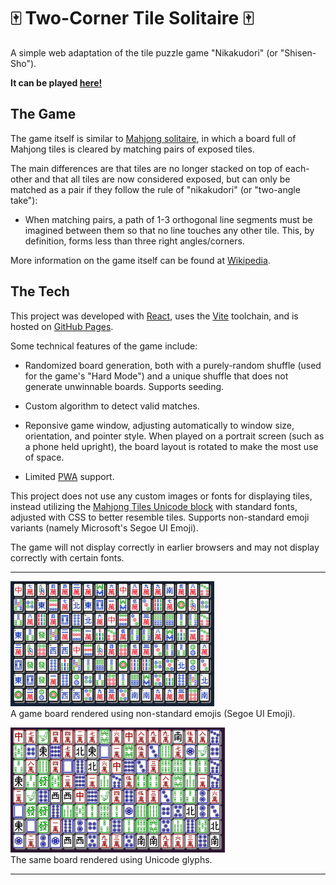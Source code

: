 # 🀄 Two-Corner Tile Solitaire 🀄

A simple web adaptation of the tile puzzle game "Nikakudori" (or "Shisen-Sho").

**It can be played [here!](https://ktpease.github.io/2ctilesol)**

## The Game

The game itself is similar to [Mahjong solitaire](https://en.wikipedia.org/wiki/Mahjong_solitaire), in which a board full of Mahjong tiles is cleared by matching pairs of exposed tiles.

The main differences are that tiles are no longer stacked on top of each-other and that all tiles are now considered exposed, but can only be matched as a pair if they follow the rule of "nikakudori" (or "two-angle take"):

- When matching pairs, a path of 1-3 orthogonal line segments must be imagined between them so that no line touches any other tile. This, by definition, forms less than three right angles/corners.

More information on the game itself can be found at [Wikipedia](https://en.wikipedia.org/wiki/Shisen-Sho).

## The Tech

This project was developed with [React](https://reactjs.org/), uses the [Vite](https://vitejs.dev/) toolchain, and is hosted on [GitHub Pages](https://pages.github.com/).

Some technical features of the game include:

* Randomized board generation, both with a purely-random shuffle (used for the game's "Hard Mode") and a unique shuffle that does not generate unwinnable boards. Supports seeding.

* Custom algorithm to detect valid matches.

* Reponsive game window, adjusting automatically to window size, orientation, and pointer style. When played on a portrait screen (such as a phone held upright), the board layout is rotated to make the most use of space.

* Limited [PWA](https://en.wikipedia.org/wiki/Progressive_web_application) support.

This project does not use any custom images or fonts for displaying tiles, instead utilizing the [Mahjong Tiles Unicode block](https://en.wikipedia.org/wiki/Mahjong_Tiles_(Unicode_block)) with standard fonts, adjusted with CSS to better resemble tiles. Supports non-standard emoji variants (namely Microsoft's Segoe UI Emoji).

The game will not display correctly in earlier browsers and may not display correctly with certain fonts.

---

[<img src="./readme/desktop-emoji-t.png" title="A game board rendered using non-standard emojis">](./readme/desktop-emoji.png)  
A game board rendered using non-standard emojis (Segoe UI Emoji).

[<img src="./readme/desktop-glyph-t.png" title="The same board rendered using Unicode glyphs">](./readme/desktop-glyph.png)  
The same board rendered using Unicode glyphs.

---